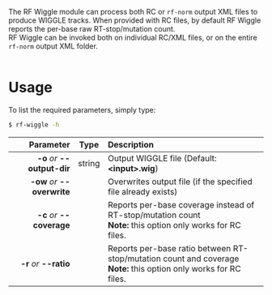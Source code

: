 The RF Wiggle module can process both RC or ``rf-norm`` output XML files to produce WIGGLE tracks. When provided with RC files, by default RF Wiggle reports the per-base raw RT-stop/mutation count.<br />
RF Wiggle can be invoked both on individual RC/XML files, or on the entire ``rf-norm`` output XML folder.
<br /><br />

# Usage
To list the required parameters, simply type:

```bash
$ rf-wiggle -h
```

Parameter         | Type | Description
----------------: | :--: |:------------
__-o__ *or* __--output-dir__ | string | Output WIGGLE file (Default: __&lt;input&gt;.wig__)
__-ow__ *or* __--overwrite__ | | Overwrites output file (if the specified file already exists)
__-c__ *or* __--coverage__ | | Reports per-base coverage instead of RT-stop/mutation count<br/>__Note:__ this option only works for RC files.
__-r__ *or* __--ratio__ | | Reports per-base ratio between RT-stop/mutation count and coverage<br/>__Note:__ this option only works for RC files.